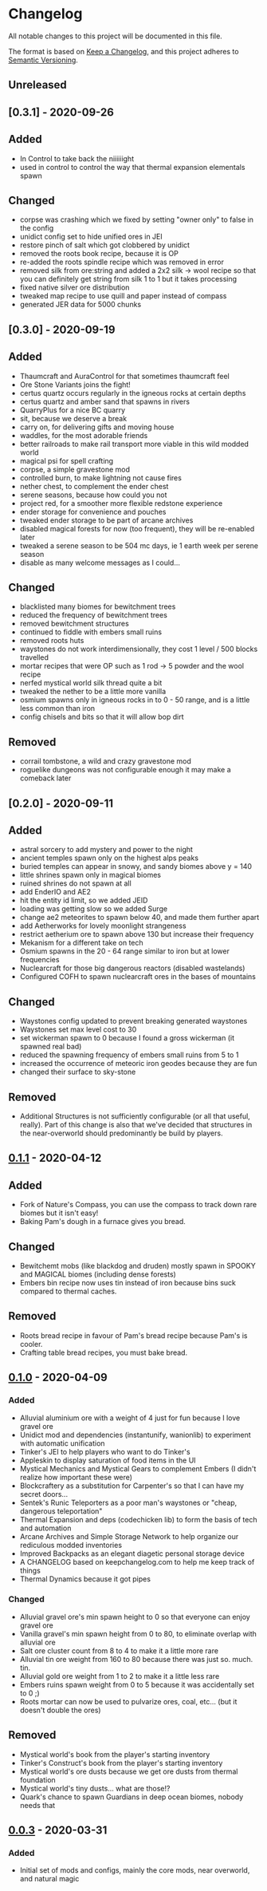 # Changelog

All notable changes to this project will be documented in this file.

The format is based on [Keep a Changelog](https://keepachangelog.com/en/1.0.0/),
and this project adheres to [Semantic Versioning](https://semver.org/spec/v2.0.0.html).

## Unreleased

## [0.3.1] - 2020-09-26

## Added
 - In Control to take back the niiiiiight
 - used in control to control the way that thermal expansion elementals spawn

## Changed
 - corpse was crashing which we fixed by setting "owner only" to false in the config
 - unidict config set to hide unified ores in JEI
 - restore pinch of salt which got clobbered by unidict
 - removed the roots book recipe, because it is OP
 - re-added the roots spindle recipe which was removed in error
 - removed silk from ore:string and added a 2x2 silk -> wool recipe so that 
   you can definitely get string from silk 1 to 1 but it takes processing
 - fixed native silver ore distribution
 - tweaked map recipe to use quill and paper instead of compass
 - generated JER data for 5000 chunks

## [0.3.0] - 2020-09-19

## Added
 - Thaumcraft and AuraControl for that sometimes thaumcraft feel
 - Ore Stone Variants joins the fight!
 - certus quartz occurs regularly in the igneous rocks at certain depths
 - certus quartz and amber sand that spawns in rivers
 - QuarryPlus for a nice BC quarry
 - sit, because we deserve a break
 - carry on, for delivering gifts and moving house
 - waddles, for the most adorable friends
 - better railroads to make rail transport more viable in this wild modded world
 - magical psi for spell crafting
 - corpse, a simple gravestone mod
 - controlled burn, to make lightning not cause fires
 - nether chest, to complement the ender chest
 - serene seasons, because how could you not
 - project red, for a smoother more flexible redstone experience
 - ender storage for convenience and pouches
 - tweaked ender storage to be part of arcane archives
 - disabled magical forests for now (too frequent), they will be re-enabled later
 - tweaked a serene season to be 504 mc days, ie 1 earth week per serene season
 - disable as many welcome messages as I could...

## Changed
 - blacklisted many biomes for bewitchment trees
 - reduced the frequency of bewitchment trees
 - removed bewitchment structures
 - continued to fiddle with embers small ruins
 - removed roots huts
 - waystones do not work interdimensionally, they cost 1 level / 500 blocks travelled
 - mortar recipes that were OP such as 1 rod -> 5 powder and the wool recipe
 - nerfed mystical world silk thread quite a bit
 - tweaked the nether to be a little more vanilla
 - osmium spawns only in igneous rocks in to 0 - 50 range, and is a little less common than iron
 - config chisels and bits so that it will allow bop dirt

## Removed
 - corrail tombstone, a wild and crazy gravestone mod
 - roguelike dungeons was not configurable enough it may make a comeback later

## [0.2.0] - 2020-09-11

## Added
 - astral sorcery to add mystery and power to the night
 - ancient temples spawn only on the highest alps peaks
 - buried temples can appear in snowy, and sandy biomes above y = 140
 - little shrines spawn only in magical biomes
 - ruined shrines do not spawn at all
 - add EnderIO and AE2 
 - hit the entity id limit, so we added JEID
 - loading was getting slow so we added Surge
 - change ae2 meteorites to spawn below 40, and made them further apart
 - add Aetherworks for lovely moonlight strangeness
 - restrict aetherium ore to spawn above 130 but increase their frequency
 - Mekanism for a different take on tech
 - Osmium spawns in the 20 - 64 range similar to iron but at lower frequencies
 - Nuclearcraft for those big dangerous reactors (disabled wastelands)
 - Configured COFH to spawn nuclearcraft ores in the bases of mountains

## Changed
 - Waystones config updated to prevent breaking generated waystones
 - Waystones set max level cost to 30
 - set wickerman spawn to 0 because I found a gross wickerman (it spawned real bad)
 - reduced the spawning frequency of embers small ruins from 5 to 1
 - increased the occurrence of meteoric iron geodes because they are fun
 - changed their surface to sky-stone

## Removed
 - Additional Structures is not sufficiently configurable (or all that useful, really).
   Part of this change is also that we've decided that structures in the near-overworld
   should predominantly be build by players.

## [0.1.1] - 2020-04-12

## Added

 - Fork of Nature's Compass, you can use the compass to track down rare biomes but it isn't easy!
 - Baking Pam's dough in a furnace gives you bread.

## Changed

 - Bewitchemt mobs (like blackdog and druden) mostly spawn in SPOOKY and MAGICAL biomes (including dense forests)
 - Embers bin recipe now uses tin instead of iron because bins suck compared to thermal caches.

## Removed

 - Roots bread recipe in favour of Pam's bread recipe because Pam's is cooler.
 - Crafting table bread recipes, you must bake bread.

## [0.1.0] - 2020-04-09

### Added

 - Alluvial aluminium ore with a weight of 4 just for fun because I love gravel ore
 - Unidict mod and dependencies (instantunify, wanionlib) to experiment with automatic unification
 - Tinker's JEI to help players who want to do Tinker's
 - Appleskin to display saturation of food items in the UI
 - Mystical Mechanics and Mystical Gears to complement Embers (I didn't realize how important these were)
 - Blockcraftery as a substitution for Carpenter's so that I can have my secret doors...
 - Sentek's Runic Teleporters as a poor man's waystones or "cheap, dangerous teleportation"
 - Thermal Expansion and deps (codechicken lib) to form the basis of tech and automation
 - Arcane Archives and Simple Storage Network to help organize our rediculous modded inventories
 - Improved Backpacks as an elegant diagetic personal storage device
 - A CHANGELOG based on keepchangelog.com to help me keep track of things
 - Thermal Dynamics because it got pipes

### Changed

 - Alluvial gravel ore's min spawn height to 0 so that everyone can enjoy gravel ore
 - Vanilla gravel's min spawn height from 0 to 80, to eliminate overlap with alluvial ore
 - Salt ore cluster count from 8 to 4 to make it a little more rare
 - Alluvial tin ore weight from 160 to 80 because there was just so. much. tin.
 - Alluvial gold ore weight from 1 to 2 to make it a little less rare
 - Embers ruins spawn weight from 0 to 5 because it was accidentally set to 0 ;)
 - Roots mortar can now be used to pulvarize ores, coal, etc... (but it doesn't double the ores)

## Removed

 - Mystical world's book from the player's starting inventory
 - Tinker's Construct's book from the player's starting inventory
 - Mystical world's ore dusts because we get ore dusts from thermal foundation
 - Mystical world's tiny dusts... what are those!?
 - Quark's chance to spawn Guardians in deep ocean biomes, nobody needs that

## [0.0.3] - 2020-03-31

### Added

 - Initial set of mods and configs, mainly the core mods, near overworld, and natural magic

[0.1.1]: https://github.com/variousauthors/tato6/compare/bfa9e10...5f9e492
[0.1.0]: https://github.com/variousauthors/tato6/compare/512f69a...ae3ba
[0.0.3]: https://github.com/variousauthors/tato6/commit/79e36bc1ca9d608caa418b146af19011386f780e
